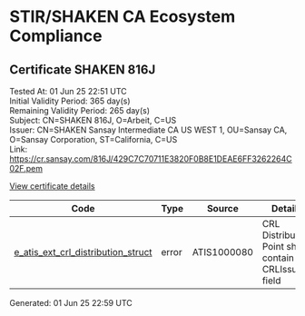 # STIR/SHAKEN CA Ecosystem Compliance

## Certificate SHAKEN 816J

Tested At: 01 Jun 25 22:51 UTC\
Initial Validity Period: 365 day(s)\
Remaining Validity Period: 265 day(s)\
Subject: CN=SHAKEN 816J, O=Arbeit, C=US\
Issuer: CN=SHAKEN Sansay Intermediate CA US WEST 1, OU=Sansay CA, O=Sansay Corporation, ST=California, C=US\
Link: https://cr.sansay.com/816J/429C7C70711E3820F0B8E1DEAE6FF3262264C02F.pem

[View certificate details](https://x509.io/?cert=MIIClzCCAj6gAwIBAgIUQpx8cHEeOCDwuOHerm%2FzJiJkwC8wCgYIKoZIzj0EAwIwgYUxCzAJBgNVBAYTAlVTMRMwEQYDVQQIDApDYWxpZm9ybmlhMRswGQYDVQQKDBJTYW5zYXkgQ29ycG9yYXRpb24xEjAQBgNVBAsMCVNhbnNheSBDQTEwMC4GA1UEAwwnU0hBS0VOIFNhbnNheSBJbnRlcm1lZGlhdGUgQ0EgVVMgV0VTVCAxMB4XDTI1MDIyMTAzMDUyM1oXDTI2MDIyMTAzMDUyM1owNDELMAkGA1UEBhMCVVMxDzANBgNVBAoMBkFyYmVpdDEUMBIGA1UEAwwLU0hBS0VOIDgxNkowWTATBgcqhkjOPQIBBggqhkjOPQMBBwNCAATICLiZH3IHptetN4ucMDvlRO84lxaebop26oniCENkC781SpMi8OE5LUCEZzpi3LRCAiXk81CLgtMccSHrbb%2Fco4HbMIHYMBYGCCsGAQUFBwEaBAowCKAGFgQ4MTZKMBcGA1UdIAQQMA4wDAYKYIZIAYb%2FCQEBBDAdBgNVHQ4EFgQUOPuGWnbVukJQl2cUXxeSvwWaBVEwHwYDVR0jBBgwFoAUrNOT9UNDzAq%2BRVgXE32SfNzDAUYwRwYDVR0fBEAwPjA8oDqgOIY2aHR0cHM6Ly9hdXRoZW50aWNhdGUtYXBpLmljb25lY3Rpdi5jb20vZG93bmxvYWQvdjEvY3JsMAwGA1UdEwEB%2FwQCMAAwDgYDVR0PAQH%2FBAQDAgeAMAoGCCqGSM49BAMCA0cAMEQCIEcbnZwp3GoTlPUKFvKBNoGoKEs1SV6KFVXRTauSDK8JAiA5UBS%2FYchY91SzxJ5QCtiG2osL6m3BgbmhIJW29lSrQg%3D%3D)

| Code | Type | Source | Details |
|------|------|--------|---------|
| [e_atis_ext_crl_distribution_struct](../../ISSUES/e_atis_ext_crl_distribution_struct/README.md) | error | ATIS1000080 | CRL Distribution Point shall contain a CRLIssuer field |


Generated: 01 Jun 25 22:59 UTC